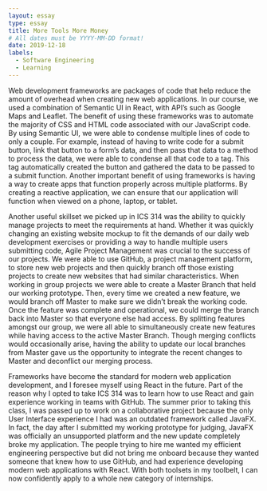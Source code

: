 ```yaml
---
layout: essay
type: essay
title: More Tools More Money
# All dates must be YYYY-MM-DD format!
date: 2019-12-18
labels:
  - Software Engineering
  - Learning
---
```


Web development frameworks are packages of code that help reduce the amount of overhead when creating new web applications. In our course, we used a combination of Semantic UI in React, with API’s such as Google Maps and Leaflet. The benefit of using these frameworks was to automate the majority of CSS and HTML code associated with our JavaScript code. By using Semantic UI, we were able to condense multiple lines of code to only a couple. For example, instead of having to write code for a submit button, link that button to a form’s data, and then pass that data to a method to process the data, we were able to condense all that code to a <SubmitField>  tag. This tag automatically created the button and gathered the data to be passed to a submit function. Another important benefit of using frameworks is having a way to create apps that function properly across multiple platforms. By creating a reactive application, we can ensure that our application will function when viewed on a phone, laptop, or tablet. 

Another useful skillset we picked up in ICS 314 was the ability to quickly manage projects to meet the requirements at hand. Whether it was quickly changing an existing website mockup to fit the demands of our daily web development exercises or providing a way to handle multiple users submitting code, Agile Project Management was crucial to the success of our projects. We were able to use GitHub, a project management platform, to store new web projects and then quickly branch off those existing projects to create new websites that had similar characteristics. When working in group projects we were able to create a Master Branch that held our working prototype. Then, every time we created a new feature, we would branch off Master to make sure we didn’t break the working code. Once the feature was complete and operational, we could merge the branch back into Master so that everyone else had access. By splitting features amongst our group, we were all able to simultaneously create new features while having access to the active Master Branch. Though merging conflicts would occasionally arise, having the ability to update our local branches from Master gave us the opportunity to integrate the recent changes to Master and deconflict our merging process.

Frameworks have become the standard for modern web application development, and I foresee myself using React in the future. Part of the reason why I opted to take ICS 314 was to learn how to use React and gain experience working in teams with GitHub. The summer prior to taking this class, I was passed up to work on a collaborative project because the only User Interface experience I had was an outdated framework called JavaFX. In fact, the day after I submitted my working prototype for judging, JavaFX was officially an unsupported platform and the new update completely broke my application. The people trying to hire me wanted my efficient engineering perspective but did not bring me onboard because they wanted someone that knew how to use GitHub, and had experience developing modern web applications with React. With both toolsets in my toolbelt, I can now confidently apply to a whole new category of internships. 


